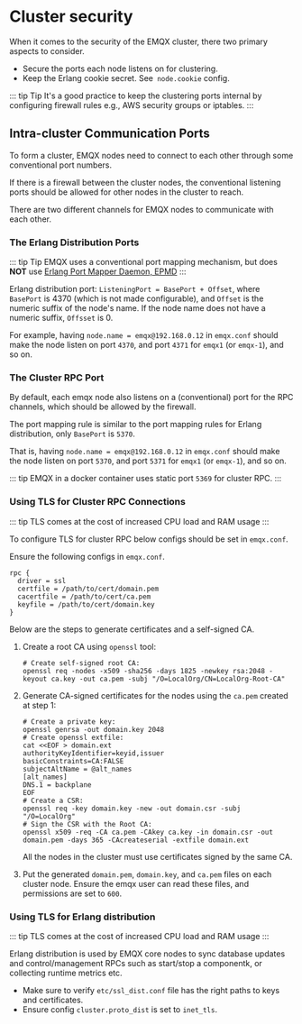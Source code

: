 # Cluster security

When it comes to the security of the EMQX cluster, there two primary
aspects to consider.

* Secure the ports each node listens on for clustering.
* Keep the Erlang cookie secret. See` node.cookie` config.

::: tip Tip
It's a good practice to keep the clustering ports internal by configuring
firewall rules e.g., AWS security groups or iptables.
:::

## Intra-cluster Communication Ports

To form a cluster, EMQX nodes need to connect to each other through some conventional port numbers.

If there is a firewall between the cluster nodes, the conventional listening ports should be allowed for other nodes in the cluster to reach.

There are two different channels for EMQX nodes to communicate with each other.

### The Erlang Distribution Ports

::: tip Tip
EMQX uses a conventional port mapping mechanism, but does **NOT** use [Erlang Port Mapper Daemon, EPMD](https://www.erlang.org/doc/man/epmd.html)
:::

Erlang distribution port: `ListeningPort = BasePort + Offset`, where `BasePort` is 4370 (which is not made configurable), and `Offset` is the numeric suffix of the node's name. If the node name does not have a numeric suffix, `Offsset` is 0.

For example, having `node.name = emqx@192.168.0.12` in `emqx.conf` should make the node listen on port `4370`, and port  `4371` for `emqx1` (or `emqx-1`), and so on.

### The Cluster RPC Port

By default, each emqx node also listens on a (conventional) port for the RPC channels, which should be allowed by the firewall.

The port mapping rule is similar to the port mapping rules for Erlang distribution, only `BasePort` is `5370`.

That is, having `node.name = emqx@192.168.0.12` in `emqx.conf` should make the node listen on port `5370`, and port `5371` for `emqx1` (or `emqx-1`), and so on.

::: tip
EMQX in a docker container uses static port `5369` for cluster RPC.
:::

### Using TLS for Cluster RPC Connections

::: tip
TLS comes at the cost of increased CPU load and RAM usage
:::

To configure TLS for cluster RPC below configs should be set in `emqx.conf`.

Ensure the following configs in `emqx.conf`.

```
rpc {
  driver = ssl
  certfile = /path/to/cert/domain.pem
  cacertfile = /path/to/cert/ca.pem
  keyfile = /path/to/cert/domain.key
}
```

Below are the steps to generate certificates and a self-signed CA.

1. Create a root CA using `openssl` tool:

   ```
   # Create self-signed root CA:
   openssl req -nodes -x509 -sha256 -days 1825 -newkey rsa:2048 -keyout ca.key -out ca.pem -subj "/O=LocalOrg/CN=LocalOrg-Root-CA"
   ```

2. Generate CA-signed certificates for the nodes using the `ca.pem` created at step 1:

   ```
   # Create a private key:
   openssl genrsa -out domain.key 2048
   # Create openssl extfile:
   cat <<EOF > domain.ext
   authorityKeyIdentifier=keyid,issuer
   basicConstraints=CA:FALSE
   subjectAltName = @alt_names
   [alt_names]
   DNS.1 = backplane
   EOF
   # Create a CSR:
   openssl req -key domain.key -new -out domain.csr -subj "/O=LocalOrg"
   # Sign the CSR with the Root CA:
   openssl x509 -req -CA ca.pem -CAkey ca.key -in domain.csr -out domain.pem -days 365 -CAcreateserial -extfile domain.ext
   ```
   All the nodes in the cluster must use certificates signed by the same CA.

3. Put the generated `domain.pem`, `domain.key`, and `ca.pem` files on each cluster node.
   Ensure the emqx user can read these files, and permissions are set to `600`.

### Using TLS for Erlang distribution

::: tip
TLS comes at the cost of increased CPU load and RAM usage
:::

Erlang distribution is used by EMQX core nodes to sync database updates
and control/management RPCs such as start/stop a componentk, or collecting runtime metrics etc.

* Make sure to verify `etc/ssl_dist.conf` file has the right paths to keys and certificates.
* Ensure config `cluster.proto_dist` is set to `inet_tls`.
